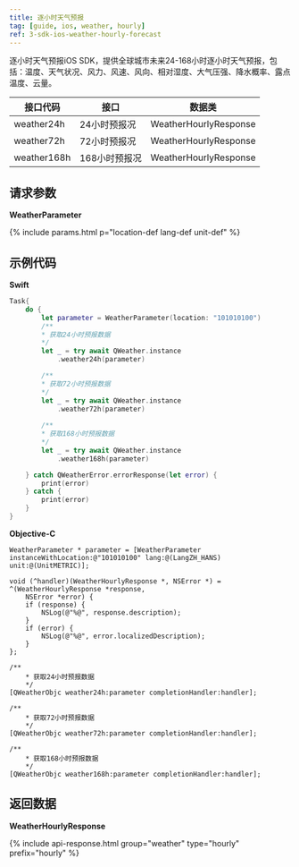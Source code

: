 ```yaml
---
title: 逐小时天气预报
tag: [guide, ios, weather, hourly]
ref: 3-sdk-ios-weather-hourly-forecast
---
```


逐小时天气预报iOS SDK，提供全球城市未来24-168小时逐小时天气预报，包括：温度、天气状况、风力、风速、风向、相对湿度、大气压强、降水概率、露点温度、云量。

| 接口代码      | 接口          | 数据类           |
| ------------ | ------------ | ---------------- |
| weather24h  | 24小时预报况  | WeatherHourlyResponse |
| weather72h  | 72小时预报况  | WeatherHourlyResponse |
| weather168h | 168小时预报况 | WeatherHourlyResponse |

## 请求参数

**WeatherParameter**

{% include params.html p="location-def lang-def unit-def" %}

## 示例代码

**Swift**

```swift
Task{
    do {
        let parameter = WeatherParameter(location: "101010100")
        /**
        * 获取24小时预报数据
        */
        let _ = try await QWeather.instance
            .weather24h(parameter)

        /**
        * 获取72小时预报数据
        */
        let _ = try await QWeather.instance
            .weather72h(parameter)
        
        /**
        * 获取168小时预报数据
        */
        let _ = try await QWeather.instance
            .weather168h(parameter)

    } catch QWeatherError.errorResponse(let error) {
        print(error)
    } catch {
        print(error)
    }
}
```

**Objective-C**

```objc
WeatherParameter * parameter = [WeatherParameter instanceWithLocation:@"101010100" lang:@(LangZH_HANS) unit:@(UnitMETRIC)];

void (^handler)(WeatherHourlyResponse *, NSError *) = ^(WeatherHourlyResponse *response,
    NSError *error) {
    if (response) {
        NSLog(@"%@", response.description);
    }
    if (error) {
        NSLog(@"%@", error.localizedDescription);
    }
};

/**
    * 获取24小时预报数据
    */
[QWeatherObjc weather24h:parameter completionHandler:handler];

/**
    * 获取72小时预报数据
    */
[QWeatherObjc weather72h:parameter completionHandler:handler];

/**
    * 获取168小时预报数据
    */
[QWeatherObjc weather168h:parameter completionHandler:handler];
```

## 返回数据

**WeatherHourlyResponse**

{% include api-response.html group="weather" type="hourly" prefix="hourly" %}
